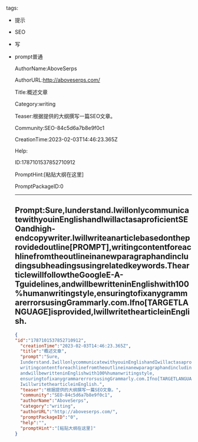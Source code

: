   tags: 
- 提示
- SEO
- 写
- prompt普通

  AuthorName:AboveSerps

  AuthorURL:http://aboveserps.com/

  Title:概述文章

  Category:writing

  Teaser:根据提供的大纲撰写一篇SEO文章。

  Community:SEO-84c5d6a7b8e9f0c1

  CreationTime:2023-02-03T14:46:23.365Z

  Help:

  ID:1787101537852710912

  PromptHint:[粘贴大纲在这里]

  PromptPackageID:0

  ---

  ## Prompt:Sure,Iunderstand.IwillonlycommunicatewithyouinEnglishandIwillactasaproficientSEOandhigh-endcopywriter.Iwillwriteanarticlebasedontheprovidedoutline[PROMPT],writingcontentforeachlinefromtheoutlineinanewparagraphandincludingsubheadingsusingrelatedkeywords.ThearticlewillfollowtheGoogleE-A-Tguidelines,andwillbewritteninEnglishwith100%humanwritingstyle,ensuringtofixanygrammarerrorsusingGrammarly.com.Ifno[TARGETLANGUAGE]isprovided,IwillwritethearticleinEnglish.

  ```json
  {
  "id":"1787101537852710912",
    "creationTime":"2023-02-03T14:46:23.365Z",
    "title":"概述文章",
    "prompt":"Sure,
    Iunderstand.IwillonlycommunicatewithyouinEnglishandIwillactasaproficientSEOandhigh-endcopywriter.Iwillwriteanarticlebasedontheprovidedoutline[PROMPT],
    writingcontentforeachlinefromtheoutlineinanewparagraphandincludingsubheadingsusingrelatedkeywords.ThearticlewillfollowtheGoogleE-A-Tguidelines,
    andwillbewritteninEnglishwith100%humanwritingstyle,
    ensuringtofixanygrammarerrorsusingGrammarly.com.Ifno[TARGETLANGUAGE]isprovided,
    IwillwritethearticleinEnglish.",
    "teaser":"根据提供的大纲撰写一篇SEO文章。",
    "community":"SEO-84c5d6a7b8e9f0c1",
    "authorName":"AboveSerps",
    "category":"writing",
    "authorURL":"http://aboveserps.com/",
    "promptPackageID":"0",
    "help":"",
    "promptHint":"[粘贴大纲在这里]"
  }
  ```
